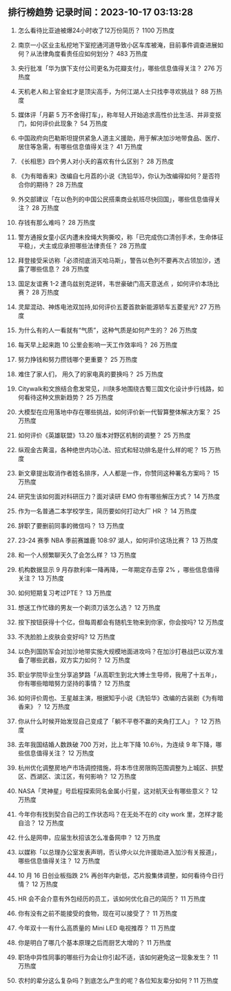 
## 排行榜趋势 记录时间：2023-10-17 03:13:28
  
  1. 怎么看待比亚迪被爆24小时收了12万份简历？ 1100 万热度
    
  2. 南京一小区业主私挖地下室挖通河道导致小区车库被淹，目前事件调查进展如何？从法律角度看责任应如何划分？ 483 万热度
    
  3. 央行批准「华为旗下支付公司更名为花瓣支付」，哪些信息值得关注？ 276 万热度
    
  4. 天机老人和上官金虹才是顶尖高手，为何江湖人士只找李寻欢挑战？ 88 万热度
    
  5. 媒体评「月薪 5 万不舍得打车」，称年轻人开始追求高性价比生活、并非变抠门，如何评价此现象？ 54 万热度
    
  6. 中国政府向巴勒斯坦提供紧急人道主义援助，用于解决加沙地带食品、医疗、居住等急需，有哪些信息值得关注？ 41 万热度
    
  7. 《长相思》四个男人对小夭的喜欢有什么区别？ 28 万热度
    
  8. 《为有暗香来》改编自七月荔的小说《洗铅华》，你认为改编得如何？是否符合你的期待？ 28 万热度
    
  9. 外交部建议「在以色列的中国公民搭乘商业航班尽快回国」，哪些信息值得关注？ 28 万热度
    
  10. 存钱有那么难吗？ 28 万热度
    
  11. 警方通报女童小区内遭未拴绳大狗撕咬，称「已完成伤口清创手术，生命体征平稳」，犬主或应承担哪些法律责任？ 28 万热度
    
  12. 拜登接受采访称「必须彻底消灭哈马斯」，警告以色列不要再次占领加沙，透露了哪些信息？ 28 万热度
    
  13. 国足友谊赛 1-2 遭乌兹别克逆转，韦世豪破门高天意送点 ，如何评价本场比赛？ 28 万热度
    
  14. 灵犀混动、神炼电池双加持,如何评价五菱首款新能源轿车五菱星光? 27 万热度
    
  15. 为什么有的人一看就有“气质”，这种气质是如何产生的？ 26 万热度
    
  16. 每天早上起来跑 10 公里会影响一天工作效率吗？ 26 万热度
    
  17. 努力挣钱和努力攒钱哪个更重要？ 25 万热度
    
  18. 难住了家人们， 用久了的家电真的要换吗？ 25 万热度
    
  19. Citywalk和文旅结合愈发常见，川陕多地围绕古蜀三国文化设计步行线路，如何看待这种文旅新趋势？ 25 万热度
    
  20. 大模型在应用落地中存在哪些挑战，如何评价新一代智算整体解决方案？ 25 万热度
    
  21. 如何评价《英雄联盟》13.20 版本对野区机制的调整？ 25 万热度
    
  22. 纵观金古黄温，各种绝世内功心法、招式和轻功排名是什么样的呢？ 15 万热度
    
  23. 新文章提出取消作者姓名排序，人人都是一作，你赞同这种署名方案吗？ 15 万热度
    
  24. 研究生该如何面对科研压力？面对读研 EMO 你有哪些解压方式？ 14 万热度
    
  25. 作为一名普通二本学校学生，简历要如何打动大厂 HR ？ 14 万热度
    
  26. 辞职了要删前同事的微信吗？ 13 万热度
    
  27. 23-24 赛季 NBA 季前赛雄鹿 108:97 湖人，如何评价这场比赛？ 13 万热度
    
  28. 和一个人频繁聊天久了会怎么样？ 13 万热度
    
  29. 机构数据显示 9 月存款利率一降再降，一年期定存击穿 2% ，哪些信息值得关注？ 13 万热度
    
  30. 如何短期复习考过PTE？ 13 万热度
    
  31. 想送工作忙碌的男友一个剃须刀该怎么选？ 12 万热度
    
  32. 按下按钮获得十个亿，但每周都会有随机生物来到你家，你会按吗? 12 万热度
    
  33. 不洗脸脸上皮肤会变好吗? 12 万热度
    
  34. 以色列国防军会对加沙地带实施大规模地面进攻吗？在加沙打巷战巴以双方准备了哪些武器，双方实力如何？ 12 万热度
    
  35. 职业学院毕业生分享追梦路「从高职生到北大博士生导师，我用了十五年」，你有哪些暗暗努力坚持的事情？ 12 万热度
    
  36. 如何评价周也、王星越主演，根据知乎小说《洗铅华》改编的古装剧《为有暗香来》？ 12 万热度
    
  37. 你从什么时候开始发现自己变成了「躺不平卷不赢的夹角打工人」？ 12 万热度
    
  38. 去年我国结婚人数跌破 700 万对，比上年下降 10.6％，为连续 9 年下降，哪些信息值得关注？ 12 万热度
    
  39. 杭州优化调整房地产市场调控措施，将本市住房限购范围调整为上城区、拱墅区、西湖区、滨江区，有何影响？ 12 万热度
    
  40. NASA「灵神星」号启程探索同名金属小行星，这对航天业有哪些意义？ 12 万热度
    
  41. 今年你有找到契合自己的工作状态吗？在无处不在的 city work 里，怎样才能自洽？ 12 万热度
    
  42. 什么是网申，应届生秋招该怎么准备网申？ 12 万热度
    
  43. 以媒称「以总理办公室发表声明，否认停火以允许援助进入加沙有关报道」，哪些信息值得关注？ 12 万热度
    
  44. 10 月 16 日创业板指跌 2% 再创年内新低，芯片股集体调整，如何看待今日行情？ 12 万热度
    
  45. HR 会不会介意有外包经历的员工，该如何优化自己的简历？ 11 万热度
    
  46. 你有没有之前不能接受的食物，现在可以接受了？ 11 万热度
    
  47. 今年双十一有什么高质量的 Mini LED 电视推荐？ 11 万热度
    
  48. 你是明白了哪几个基本原理之后而厨艺大增的？ 11 万热度
    
  49. 职场中异性同事的哪些行为会让你引起不适，该如何避免这一现象发生？ 11 万热度
    
  50. 农村的辈分这么复杂吗？到底怎么产生的呢？各位知友辈分如何 ? 11 万热度
    